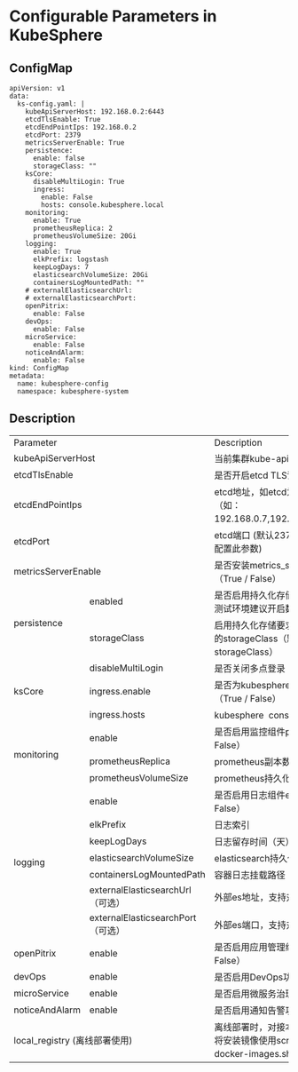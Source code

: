 # Configurable Parameters in KubeSphere

ConfigMap 
------------
```
apiVersion: v1
data:
  ks-config.yaml: |
    kubeApiServerHost: 192.168.0.2:6443
    etcdTlsEnable: True
    etcdEndPointIps: 192.168.0.2
    etcdPort: 2379
    metricsServerEnable: True
    persistence:
      enable: false
      storageClass: ""
    ksCore:
      disableMultiLogin: True
      ingress:
        enable: False
        hosts: console.kubesphere.local
    monitoring:
      enable: True
      prometheusReplica: 2
      prometheusVolumeSize: 20Gi
    logging:
      enable: True
      elkPrefix: logstash
      keepLogDays: 7
      elasticsearchVolumeSize: 20Gi
      containersLogMountedPath: ""
    # externalElasticsearchUrl:
    # externalElasticsearchPort: 
    openPitrix:
      enable: False
    devOps:
      enable: False
    microService:
      enable: False
    noticeAndAlarm:
      enable: False
kind: ConfigMap
metadata:
  name: kubesphere-config
  namespace: kubesphere-system
```
Description 
------------

<table>
 <tr>
  <td  colspan=2>Parameter</td>
  <td>Description</td>
  <td>Default</td>
 </tr>
 <tr>
  <td  colspan=2>kubeApiServerHost</td>
  <td>当前集群kube-apiserver地址（ip:port）</td>
  <td></td>
 </tr>
 <tr>
  <td  colspan=2>etcdTlsEnable</td>
  <td>是否开启etcd TLS证书认证（True / False）</td>
  <td>True</td>
 </tr>
 <tr>
  <td colspan=2>etcdEndPointIps</td>
  <td>etcd地址，如etcd为集群，地址以逗号分离（如：192.168.0.7,192.168.0.8,192.168.0.9）</td>
  <td></td>
 </tr>
 <tr>
  <td colspan=2>etcdPort</td>
  <td>etcd端口 (默认2379，如使用其它端口，请配置此参数)</td>
  <td>2379</td>
 </tr>
 <tr>
  <td colspan=2>metricsServerEnable</td>
  <td>是否安装metrics_server<span>&nbsp;&nbsp;&nbsp;
  </span>（True / False）</td>
  <td>True</td>
 </tr>
 <tr>
  <td rowspan=2>persistence</td>
  <td>enabled</td>
  <td>是否启用持久化存储<span>&nbsp;&nbsp; </span>（True /
  False）（非测试环境建议开启数据持久化）</td>
  <td></td>
 </tr>
 <tr>
  <td>storageClass</td>
  <td>启用持久化存储要求环境中存在已经创建好的storageClass（默认为空，使用default storageClass）</td>
  <td>“”</td>
 </tr>
 <tr>
  <td rowspan=3>ksCore</td>
  <td>disableMultiLogin<span>&nbsp;</span></td>
  <td>是否关闭多点登录<span>&nbsp;&nbsp; </span>（True / False）</td>
  <td>True</td>
 </tr>
 <tr>
  <td>ingress.enable</td>
  <td>是否为kubesphere<span>&nbsp;
  </span>console创建ingress<span>&nbsp; </span>（True /
  False）</td>
  <td>False</td>
 </tr>
 <tr>
  <td>ingress.hosts</td>
  <td>kubesphere<span>&nbsp; </span>console访问域名</td>
  <td>console.kubesphere.local</td>
 </tr>
 <tr>
  <td rowspan=3>monitoring</td>
  <td>enable</td>
  <td>是否启用监控组件prometheus<span>&nbsp;&nbsp;
  </span>（True / False）</td>
  <td>True</td>
 </tr>
 <tr>
  <td>prometheusReplica</td>
  <td>prometheus副本数</td>
  <td>2</td>
 </tr>
 <tr>
  <td>prometheusVolumeSize</td>
  <td>prometheus持久化存储空间</td>
  <td>20Gi</td>
 </tr>
 <tr>
  <td rowspan=7>logging</td>
  <td>enable</td>
  <td>是否启用日志组件elasticsearch<span>&nbsp;&nbsp;
  </span>（True / False）</td>
  <td>True</td>
 </tr>
 <tr>
  <td>elkPrefix</td>
  <td>日志索引<span>&nbsp;</span></td>
  <td>logstash<span>&nbsp;</span></td>
 </tr>
 <tr>
  <td>keepLogDays</td>
  <td>日志留存时间（天）</td>
  <td>7</td>
 </tr>
 <tr>
  <td>elasticsearchVolumeSize</td>
  <td>elasticsearch持久化存储空间</td>
  <td>20Gi</td>
 </tr>
 <tr>
  <td>containersLogMountedPath</td>
  <td>容器日志挂载路径</td>
  <td>“”</td>
 </tr>
 <tr>
  <td>externalElasticsearchUrl（可选）</td>
  <td>外部es地址，支持对接外部es用</td>
  <td></td>
 </tr>
 <tr>
  <td>externalElasticsearchPort（可选）</td>
  <td>外部es端口，支持对接外部es用</td>
  <td></td>
 </tr>
 <tr>
  <td>openPitrix</td>
  <td>enable</td>
  <td>是否启用应用管理组件openpitrix<span>&nbsp;&nbsp;
  </span>（True / False）</td>
  <td>False</td>
 </tr>
 <tr>
  <td>devOps</td>
  <td>enable</td>
  <td>是否启用DevOps功能<span>&nbsp; </span>（True / False）</td>
  <td>False</td>
 </tr>
 <tr>
  <td>microService</td>
  <td>enable</td>
  <td>是否启用微服务治理功能<span>&nbsp; </span>（True / False）</td>
  <td>False</td>
 </tr>
 <tr>
  <td>noticeAndAlarm</td>
  <td>enable</td>
  <td>是否启用通知告警功能<span>&nbsp; </span>（True / False）</td>
  <td>False</td>
 </tr>
 <tr>
  <td colspan=2>local_registry (离线部署使用)</td>
  <td>离线部署时，对接本地仓库 （使用该参数需将安装镜像使用scripts/download-docker-images.sh导入本地仓库中）</td>
  <td></td>
 </tr>
</table>